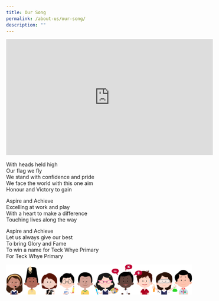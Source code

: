 ```yaml
---
title: Our Song
permalink: /about-us/our-song/
description: ""
---
```

<p style="text-align: center"><iframe width="560" height="315" src="https://www.youtube.com/embed/cJzeG2lXYew" title="YouTube video player" frameborder="0" allow="accelerometer; autoplay; clipboard-write; encrypted-media; gyroscope; picture-in-picture" allowfullscreen></iframe>

With heads held high  
Our flag we fly  
We stand with confidence and pride  
We face the world with this one aim  
Honour and Victory to gain

Aspire and Achieve  
Excelling at work and play  
With a heart to make a difference  
Touching lives along the way

Aspire and Achieve  
Let us always give our best  
To bring Glory and Fame  
To win a name for Teck Whye Primary  
For Teck Whye Primary

![](/images/kids.png)
<strong></strong></p>